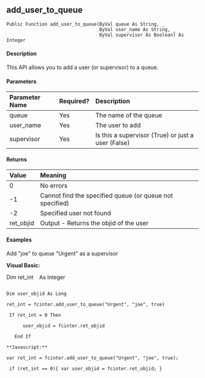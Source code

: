 add_user_to_queue
-------------------

```
Public Function add_user_to_queue(ByVal queue As String, _
                                  ByVal user_name As String, _
                                  ByVal supervisor As Boolean) As Integer
```

#### Description

This API allows you to add a user (or supervisor) to a queue.

#### Parameters

| Parameter Name | Required? | Description |
|:--- |:--- |:--- |
| queue | Yes | The name of the queue |
| user_name | Yes | The user to add |
| supervisor | Yes | Is this a supervisor (True) or just a user (False) |

#### Returns

| Value | Meaning |
|:--- |:--- |
| 0 | No errors |
| -1 | Cannot find the specified queue (or queue not specified) |
| -2 | Specified user not found |
| ret_objid | Output - Returns the objid of the user |

#### Examples

 Add "joe" to queue "Urgent" as a supervisor

**Visual Basic:**

Dim ret_int    As Integer
```

Dim user_objid As Long

ret_int = fcinter.add_user_to_queue("Urgent", "joe", true)

 If ret_int = 0 Then

      user_objid = fcinter.ret_objid

   End If

**Javascript:**

var ret_int = fcinter.add_user_to_queue("Urgent", "joe", true);

 if (ret_int == 0){ var user_objid = fcinter.ret_objid; }